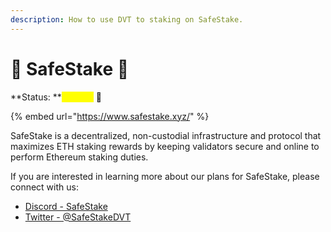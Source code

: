 ```yaml
---
description: How to use DVT to staking on SafeStake.
---
```


# 🔑 SafeStake 🧪

**Status: **<mark style="color:yellow;">**Testing**</mark> 🧪

{% embed url="https://www.safestake.xyz/" %}

SafeStake is a decentralized, non-custodial infrastructure and protocol that maximizes ETH staking rewards by keeping validators secure and online to perform Ethereum staking duties.

If you are interested in learning more about our plans for SafeStake, please connect with us:

* [Discord - SafeStake](https://discord.gg/GEMgVCfvzK)
* [Twitter - @SafeStakeDVT](https://twitter.com/SafeStakeDVT)